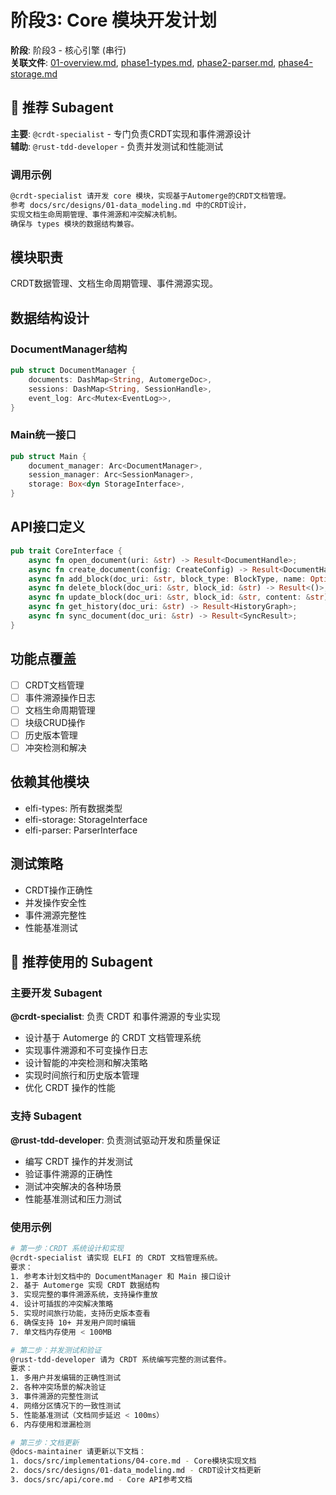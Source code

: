 # 阶段3: Core 模块开发计划

**阶段**: 阶段3 - 核心引擎 (串行)  
**关联文件**: [01-overview.md](./01-overview.md), [phase1-types.md](./phase1-types.md), [phase2-parser.md](./phase2-parser.md), [phase4-storage.md](./phase4-storage.md)

## 🤖 推荐 Subagent

**主要**: `@crdt-specialist` - 专门负责CRDT实现和事件溯源设计  
**辅助**: `@rust-tdd-developer` - 负责并发测试和性能测试

### 调用示例
```bash
@crdt-specialist 请开发 core 模块，实现基于Automerge的CRDT文档管理。
参考 docs/src/designs/01-data_modeling.md 中的CRDT设计，
实现文档生命周期管理、事件溯源和冲突解决机制。
确保与 types 模块的数据结构兼容。
```

## 模块职责
CRDT数据管理、文档生命周期管理、事件溯源实现。

## 数据结构设计

### DocumentManager结构
```rust
pub struct DocumentManager {
    documents: DashMap<String, AutomergeDoc>,
    sessions: DashMap<String, SessionHandle>,
    event_log: Arc<Mutex<EventLog>>,
}
```

### Main统一接口
```rust
pub struct Main {
    document_manager: Arc<DocumentManager>,
    session_manager: Arc<SessionManager>,
    storage: Box<dyn StorageInterface>,
}
```

## API接口定义

```rust
pub trait CoreInterface {
    async fn open_document(uri: &str) -> Result<DocumentHandle>;
    async fn create_document(config: CreateConfig) -> Result<DocumentHandle>;
    async fn add_block(doc_uri: &str, block_type: BlockType, name: Option<String>) -> Result<String>;
    async fn delete_block(doc_uri: &str, block_id: &str) -> Result<()>;
    async fn update_block(doc_uri: &str, block_id: &str, content: &str) -> Result<()>;
    async fn get_history(doc_uri: &str) -> Result<HistoryGraph>;
    async fn sync_document(doc_uri: &str) -> Result<SyncResult>;
}
```

## 功能点覆盖
- [ ] CRDT文档管理
- [ ] 事件溯源操作日志
- [ ] 文档生命周期管理
- [ ] 块级CRUD操作
- [ ] 历史版本管理
- [ ] 冲突检测和解决

## 依赖其他模块
- elfi-types: 所有数据类型
- elfi-storage: StorageInterface
- elfi-parser: ParserInterface

## 测试策略
- CRDT操作正确性
- 并发操作安全性
- 事件溯源完整性
- 性能基准测试

## 🤖 推荐使用的 Subagent

### 主要开发 Subagent
**@crdt-specialist**: 负责 CRDT 和事件溯源的专业实现
- 设计基于 Automerge 的 CRDT 文档管理系统
- 实现事件溯源和不可变操作日志
- 设计智能的冲突检测和解决策略
- 实现时间旅行和历史版本管理
- 优化 CRDT 操作的性能

### 支持 Subagent
**@rust-tdd-developer**: 负责测试驱动开发和质量保证
- 编写 CRDT 操作的并发测试
- 验证事件溯源的正确性
- 测试冲突解决的各种场景
- 性能基准测试和压力测试

### 使用示例
```bash
# 第一步：CRDT 系统设计和实现
@crdt-specialist 请实现 ELFI 的 CRDT 文档管理系统。
要求：
1. 参考本计划文档中的 DocumentManager 和 Main 接口设计
2. 基于 Automerge 实现 CRDT 数据结构
3. 实现完整的事件溯源系统，支持操作重放
4. 设计可插拔的冲突解决策略
5. 实现时间旅行功能，支持历史版本查看
6. 确保支持 10+ 并发用户同时编辑
7. 单文档内存使用 < 100MB

# 第二步：并发测试和验证
@rust-tdd-developer 请为 CRDT 系统编写完整的测试套件。
要求：
1. 多用户并发编辑的正确性测试
2. 各种冲突场景的解决验证
3. 事件溯源的完整性测试
4. 网络分区情况下的一致性测试
5. 性能基准测试（文档同步延迟 < 100ms）
6. 内存使用和泄漏检测

# 第三步：文档更新
@docs-maintainer 请更新以下文档：
1. docs/src/implementations/04-core.md - Core模块实现文档
2. docs/src/designs/01-data_modeling.md - CRDT设计文档更新
3. docs/src/api/core.md - Core API参考文档
```